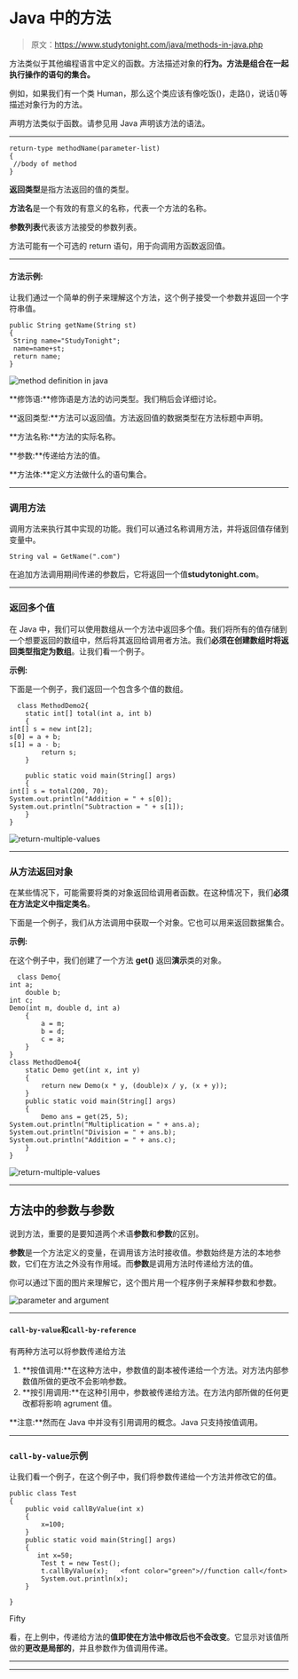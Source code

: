 # Java 中的方法

> 原文：<https://www.studytonight.com/java/methods-in-java.php>

方法类似于其他编程语言中定义的函数。方法描述对象的**行为。方法是组合在一起执行操作的语句的集合。**

例如，如果我们有一个类 Human，那么这个类应该有像吃饭()，走路()，说话()等描述对象行为的方法。

声明方法类似于函数。请参见用 Java 声明该方法的语法。

* * *

```
return-type methodName(parameter-list)
{
 //body of method
}
```

**返回类型**是指方法返回的值的类型。

**方法名**是一个有效的有意义的名称，代表一个方法的名称。

**参数列表**代表该方法接受的参数列表。

方法可能有一个可选的 return 语句，用于向调用方函数返回值。

* * *

#### 方法示例:

让我们通过一个简单的例子来理解这个方法，这个例子接受一个参数并返回一个字符串值。

```
public String getName(String st)
{
 String name="StudyTonight";
 name=name+st;
 return name;
}
```

![method definition in java](../Images/80302d9c2e9367be8d23e813a1fb33fc.png)

**修饰语:**修饰语是方法的访问类型。我们稍后会详细讨论。

**返回类型:**方法可以返回值。方法返回值的数据类型在方法标题中声明。

**方法名称:**方法的实际名称。

**参数:**传递给方法的值。

**方法体:**定义方法做什么的语句集合。

* * *

### 调用方法

调用方法来执行其中实现的功能。我们可以通过名称调用方法，并将返回值存储到变量中。

```
String val = GetName(".com")
```

在追加方法调用期间传递的参数后，它将返回一个值**studytonight.com**。

* * *

### 返回多个值

在 Java 中，我们可以使用数组从一个方法中返回多个值。我们将所有的值存储到一个想要返回的数组中，然后将其返回给调用者方法。我们**必须在创建数组时将返回类型指定为数组**。让我们看一个例子。

**示例:**

下面是一个例子，我们返回一个包含多个值的数组。

```
  class MethodDemo2{ 
    static int[] total(int a, int b) 
    { 
int[] s = new int[2]; 
s[0] = a + b; 
s[1] = a - b; 
        return s; 
    } 

    public static void main(String[] args) 
    { 
int[] s = total(200, 70); 
System.out.println("Addition = " + s[0]); 
System.out.println("Subtraction = " + s[1]); 
    } 
} 

```

![return-multiple-values](../Images/bd9798399798835a97b98636c21195c0.png)

* * *

### 从方法返回对象

在某些情况下，可能需要将类的对象返回给调用者函数。在这种情况下，我们**必须在方法定义中指定类名**。

下面是一个例子，我们从方法调用中获取一个对象。它也可以用来返回数据集合。

**示例:**

在这个例子中，我们创建了一个方法 **get()** 返回**演示**类的对象。

```
  class Demo{
int a; 
    double b; 
int c; 
Demo(int m, double d, int a) 
    { 
        a = m; 
        b = d; 
        c = a; 
    } 
} 
class MethodDemo4{ 
    static Demo get(int x, int y) 
    { 
        return new Demo(x * y, (double)x / y, (x + y)); 
    } 
    public static void main(String[] args) 
    { 
        Demo ans = get(25, 5); 
System.out.println("Multiplication = " + ans.a); 
System.out.println("Division = " + ans.b); 
System.out.println("Addition = " + ans.c); 
    } 
} 

```

![return-multiple-values](../Images/6daa2d20d2cae003ec018d9c36ff58c7.png)

* * *

## 方法中的参数与参数

说到方法，重要的是要知道两个术语**参数**和**参数**的区别。

**参数**是一个方法定义的变量，在调用该方法时接收值。参数始终是方法的本地参数，它们在方法之外没有作用域。而**参数**是调用方法时传递给方法的值。

你可以通过下面的图片来理解它，这个图片用一个程序例子来解释参数和参数。

![parameter and argument](../Images/43e1fa85060231671e74ede6b5951181.png)

* * *

#### `call-by-value`和`call-by-reference`

有两种方法可以将参数传递给方法

1.  **按值调用:**在这种方法中，参数值的副本被传递给一个方法。对方法内部参数值所做的更改不会影响参数。
2.  **按引用调用:**在这种引用中，参数被传递给方法。在方法内部所做的任何更改都将影响 agrument 值。

**注意:**然而在 Java 中并没有引用调用的概念。Java 只支持按值调用。

* * *

### `call-by-value`示例

让我们看一个例子，在这个例子中，我们将参数传递给一个方法并修改它的值。

```
public class Test
{
    public void callByValue(int x)
    {
        x=100;
    }
    public static void main(String[] args)
    {
       int x=50;
        Test t = new Test();
        t.callByValue(x);	<font color="green">//function call</font>
        System.out.println(x);
    }

}
```

Fifty

看，在上例中，传递给方法的**值即使在方法中修改后也不会改变**。它显示对该值所做的**更改是局部的**，并且参数作为值调用传递。

* * *

* * *